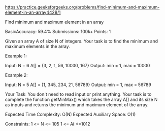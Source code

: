 https://practice.geeksforgeeks.org/problems/find-minimum-and-maximum-element-in-an-array4428/1

Find minimum and maximum element in an array

BasicAccuracy: 59.4% Submissions: 100k+ Points: 1

Given an array A of size N of integers. Your task is to find the minimum and maximum elements in the array.

Example 1:

Input: N = 6 A[] = {3, 2, 1, 56, 10000, 167} Output: min = 1, max = 10000

Example 2:

Input: N = 5 A[] = {1, 345, 234, 21, 56789} Output: min = 1, max = 56789

Your Task:
You don't need to read input or print anything. Your task is to complete the function getMinMax() which takes the array A[] and its size N as inputs and returns the minimum and maximum element of the array.

Expected Time Complexity: O(N) Expected Auxiliary Space: O(1)

Constraints: 1 <= N <= 105 1 <= Ai <=1012
